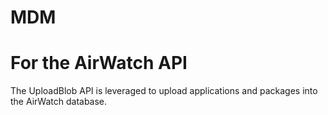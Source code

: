 # MDM
# For the AirWatch API

The UploadBlob API is leveraged to upload applications and packages into the AirWatch database. 
